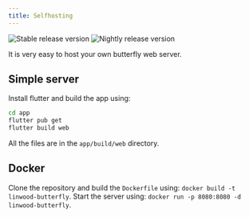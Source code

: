 ```yaml
---
title: Selfhosting
---
```


![Stable release version](https://img.shields.io/badge/dynamic/yaml?color=c4840d\&label=Stable\&query=%24.version\&url=https%3A%2F%2Fraw.githubusercontent.com%2FLinwoodDev%2Fbutterfly%2Fstable%2Fapp%2Fpubspec.yaml\&style=for-the-badge)
![Nightly release version](https://img.shields.io/badge/dynamic/yaml?color=f7d28c\&label=Nightly\&query=%24.version\&url=https%3A%2F%2Fraw.githubusercontent.com%2FLinwoodDev%2Fbutterfly%2Fnightly%2Fapp%2Fpubspec.yaml\&style=for-the-badge)

It is very easy to host your own butterfly web server.

## Simple server

Install flutter and build the app using:

```bash
cd app
flutter pub get
flutter build web
```

All the files are in the `app/build/web` directory.

## Docker

Clone the repository and build the `Dockerfile` using: `docker build -t linwood-butterfly`.
Start the server using: `docker run -p 8080:8080 -d linwood-butterfly`.
